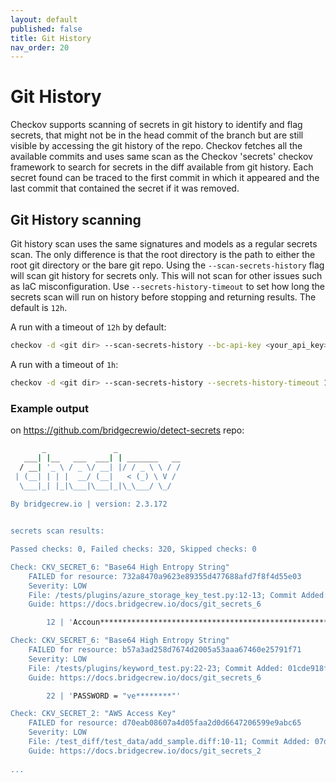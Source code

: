 ```yaml
---
layout: default
published: false
title: Git History
nav_order: 20
---
```


# Git History
Checkov supports scanning of secrets in git history to identify and flag secrets, that might not be in the head commit of the branch but are still visible by accessing the git history of the repo.
Checkov fetches all the available commits and uses same scan as the Checkov 'secrets' checkov framework to search for secrets in the diff available from git history.
Each secret found can be traced to the first commit in which it appeared and the last commit that contained the secret if it was removed.


## Git History scanning

Git history scan uses the same signatures and models as a regular secrets scan.
The only difference is that the root directory is the path to either the root git directory or the bare git repo.
Using the `--scan-secrets-history` flag will scan git history for secrets only. This will not scan for other issues such as IaC misconfiguration. 
Use `--secrets-history-timeout` to set how long the secrets scan will run on history before stopping and returning results. The default is `12h`.

A run with a timeout of `12h` by default:
```bash
checkov -d <git dir> --scan-secrets-history --bc-api-key <your_api_key>
```

A run with a timeout of `1h`:
```bash
checkov -d <git dir> --scan-secrets-history --secrets-history-timeout 1h --bc-api-key <your_api_key>
```

### Example output
on https://github.com/bridgecrewio/detect-secrets repo:
```bash
       _               _              
   ___| |__   ___  ___| | _______   __
  / __| '_ \ / _ \/ __| |/ / _ \ \ / /
 | (__| | | |  __/ (__|   < (_) \ V / 
  \___|_| |_|\___|\___|_|\_\___/ \_/  
                                      
By bridgecrew.io | version: 2.3.172 


secrets scan results:

Passed checks: 0, Failed checks: 320, Skipped checks: 0

Check: CKV_SECRET_6: "Base64 High Entropy String"
	FAILED for resource: 732a8470a9623e89355d477688afd7f8f4d55e03
	Severity: LOW
	File: /tests/plugins/azure_storage_key_test.py:12-13; Commit Added: 018c9d1ee2a152a82c612ee82c0cd952a4f3eae4
	Guide: https://docs.bridgecrew.io/docs/git_secrets_6

		12 | 'Accoun*********************************************************************************************',  # noqa: E501

Check: CKV_SECRET_6: "Base64 High Entropy String"
	FAILED for resource: b57a3ad258d7674d2005a53aaa67460e25791f71
	Severity: LOW
	File: /tests/plugins/keyword_test.py:22-23; Commit Added: 01cde918f5f471cb0e03964db37f905e5bcdd1cf; Commit Removed: e01d818ad118b0b1fccb1cc9b406e7aa1539e242
	Guide: https://docs.bridgecrew.io/docs/git_secrets_6

		22 | 'PASSWORD = "ve********"'

Check: CKV_SECRET_2: "AWS Access Key"
	FAILED for resource: d70eab08607a4d05faa2d0d6647206599e9abc65
	Severity: LOW
	File: /test_diff/test_data/add_sample.diff:10-11; Commit Added: 07d52374f6d1ccc8709069be43139a6ba7ae544b
	Guide: https://docs.bridgecrew.io/docs/git_secrets_2
	
...

```